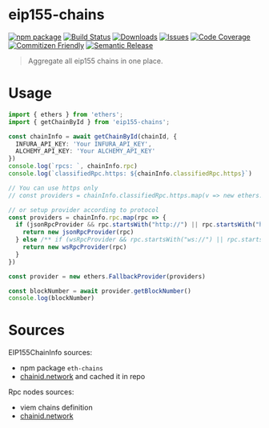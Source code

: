 # eip155-chains

[![npm package][npm-img]][npm-url]
[![Build Status][build-img]][build-url]
[![Downloads][downloads-img]][downloads-url]
[![Issues][issues-img]][issues-url]
[![Code Coverage][codecov-img]][codecov-url]
[![Commitizen Friendly][commitizen-img]][commitizen-url]
[![Semantic Release][semantic-release-img]][semantic-release-url]

> Aggregate all eip155 chains in one place.

# Usage

```Typescript
import { ethers } from 'ethers';
import { getChainById } from 'eip155-chains';

const chainInfo = await getChainById(chainId, {
  INFURA_API_KEY: 'Your INFURA_API_KEY',
  ALCHEMY_API_KEY: 'Your ALCHEMY_API_KEY'
})
console.log(`rpcs: `, chainInfo.rpc)
console.log(`classifiedRpc.https: ${chainInfo.classifiedRpc.https}`)

// You can use https only
// const providers = chainInfo.classifiedRpc.https.map(v => new ethers.JsonRpcProvider(v))

// or setup provider according to protocol
const providers = chainInfo.rpc.map(rpc => {
  if (jsonRpcProvider && rpc.startsWith("http://") || rpc.startsWith("https://")) {
    return new jsonRpcProvider(rpc)
  } else /** if (wsRpcProvider && rpc.startsWith("ws://") || rpc.startsWith("wss://")) */ {
    return new wsRpcProvider(rpc)
  }
})

const provider = new ethers.FallbackProvider(providers)

const blockNumber = await provider.getBlockNumber()
console.log(blockNumber)
```

# Sources

EIP155ChainInfo sources:

- npm package `eth-chains`
- [chainid.network](https://chainid.network/chains.json) and cached it in repo

Rpc nodes sources:

- viem chains definition
- [chainid.network](https://chainid.network/chains.json)

[build-img]:https://github.com/ryansonshine/typescript-npm-package-template/actions/workflows/release.yml/badge.svg
[build-url]:https://github.com/ryansonshine/typescript-npm-package-template/actions/workflows/release.yml
[downloads-img]:https://img.shields.io/npm/dt/typescript-npm-package-template
[downloads-url]:https://www.npmtrends.com/typescript-npm-package-template
[npm-img]:https://img.shields.io/npm/v/typescript-npm-package-template
[npm-url]:https://www.npmjs.com/package/typescript-npm-package-template
[issues-img]:https://img.shields.io/github/issues/ryansonshine/typescript-npm-package-template
[issues-url]:https://github.com/ryansonshine/typescript-npm-package-template/issues
[codecov-img]:https://codecov.io/gh/ryansonshine/typescript-npm-package-template/branch/main/graph/badge.svg
[codecov-url]:https://codecov.io/gh/ryansonshine/typescript-npm-package-template
[semantic-release-img]:https://img.shields.io/badge/%20%20%F0%9F%93%A6%F0%9F%9A%80-semantic--release-e10079.svg
[semantic-release-url]:https://github.com/semantic-release/semantic-release
[commitizen-img]:https://img.shields.io/badge/commitizen-friendly-brightgreen.svg
[commitizen-url]:http://commitizen.github.io/cz-cli/
